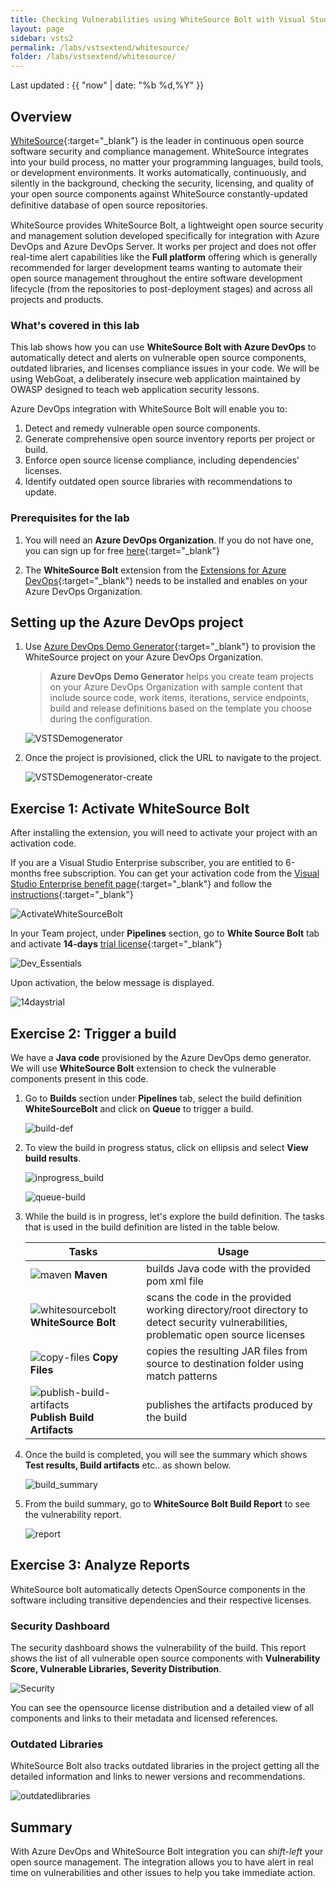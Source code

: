 ```yaml
---
title: Checking Vulnerabilities using WhiteSource Bolt with Visual Studio Team Services
layout: page
sidebar: vsts2
permalink: /labs/vstsextend/whitesource/
folder: /labs/vstsextend/whitesource/
---
```

Last updated : {{ "now" | date: "%b %d,%Y" }}

## Overview

[WhiteSource](https://www.whitesourcesoftware.com/){:target="_blank"} is the leader in continuous open source software security and compliance management. WhiteSource integrates into your build process, no matter your programming languages, build tools, or development environments. It works automatically, continuously, and silently in the background, checking the security, licensing, and quality of your open source components against WhiteSource constantly-updated deﬁnitive database of open source repositories.

WhiteSource provides WhiteSource Bolt, a lightweight open source security and management solution developed specifically for integration with Azure DevOps and Azure DevOps Server. It works per project and does not offer real-time alert capabilities like the **Full platform** offering which is generally recommended for larger development teams wanting to automate their open source management throughout the entire software development lifecycle (from the repositories to post-deployment stages) and across all projects and products.

### What's covered in this lab

This lab shows how you can use **WhiteSource Bolt with Azure DevOps** to automatically detect and alerts on vulnerable open source components, outdated libraries, and licenses compliance issues in your code. We will be using WebGoat, a deliberately insecure web application maintained by OWASP designed to teach web application security lessons.

Azure DevOps integration with WhiteSource Bolt will enable you to:

1. Detect and remedy vulnerable open source components.
1. Generate comprehensive open source inventory reports per project or build.
1. Enforce open source license compliance, including dependencies’ licenses.
1. Identify outdated open source libraries with recommendations to update.

### Prerequisites for the lab

1. You will need an **Azure DevOps Organization**. If you do not have one, you can sign up for free [here](https://www.visualstudio.com/products/visual-studio-team-services-vs){:target="_blank"}


1. The **WhiteSource Bolt** extension from the [Extensions for Azure DevOps](https://marketplace.visualstudio.com/items?itemName=whitesource.ws-bolt){:target="_blank"} needs to be installed and enables on your Azure DevOps Organization.

## Setting up the Azure DevOps project

1. Use [Azure DevOps Demo Generator](https://azuredevopsdemogenerator.azurewebsites.net/?name=WhiteSource-Bolt&templateid=77362){:target="_blank"} to provision the WhiteSource project on your Azure DevOps Organization.

   > **Azure DevOps Demo Generator** helps you create team projects on your Azure DevOps Organization with sample content that include source code, work items, iterations, service endpoints, build and release definitions based on the template you choose during the configuration.

   ![VSTSDemogenerator](images/vstsdemogen1-1.png)

1. Once the project is provisioned, click the URL to navigate to the project.

   ![VSTSDemogenerator-create](images/vstsdemogen2.png)

## Exercise 1: Activate WhiteSource Bolt

After installing the extension, you will need to activate your project with an activation code.

If you are a Visual Studio Enterprise subscriber, you are entitled to 6-months free subscription. You can get your activation code from the [Visual Studio Enterprise benefit page](https://my.visualstudio.com/){:target="_blank"} and follow the [instructions](https://www.whitesourcesoftware.com/vse_whitesource_bolt//#activate){:target="_blank"}

![ActivateWhiteSourceBolt](images/MyVisualStudio.png)


In your Team project, under **Pipelines** section, go to **White Source Bolt** tab and activate **14-days** [trial license](https://www.whitesourcesoftware.com/whitesource_bolt_visualstudio_2017/#activate){:target="_blank"}

![Dev_Essentials](images/white3.png)

Upon activation, the below message is displayed.

![14daystrial](images/14daystrial.png)


## Exercise 2: Trigger a build

We have a **Java code** provisioned by the Azure DevOps demo generator. We will use **WhiteSource Bolt** extension to check the vulnerable components present in this code.

1. Go to **Builds** section under **Pipelines** tab, select the build definition **WhiteSourceBolt** and click on **Queue** to trigger a build.

   ![build-def](images/buildtrigger4.png)

1. To view the build in progress status, click on ellipsis and select **View build results**.

   ![inprogress_build](images/build5.png)


   ![queue-build](images/build6.png)

1. While the build is in progress, let's explore the build definition. The tasks that is used in the build definition are listed in the table below.

    |Tasks|Usage|
    |----|------|
    |![maven](images/maven.png) **Maven**| builds Java code with the provided pom xml file|
    |![whitesourcebolt](images/whitesourcebolt.png) **WhiteSource Bolt**| scans the code in the provided working directory/root directory to detect security vulnerabilities, problematic open source licenses|
    |![copy-files](images/copy-files.png) **Copy Files**| copies the resulting JAR files from source to destination folder using match patterns|
    |![publish-build-artifacts](images/publish-build-artifacts.png) **Publish Build Artifacts**| publishes the artifacts produced by the build|

1. Once the build is completed, you will see the summary which shows **Test results, Build artifacts** etc.. as shown below.

   ![build_summary](images/buildsuccess.png)

1. From the build summary, go to **WhiteSource Bolt Build Report** to see the vulnerability report.

   ![report](images/WhiteSourceBolt13.png)

## Exercise 3: Analyze Reports

WhiteSource bolt automatically detects OpenSource components in the software including transitive dependencies and their respective licenses.

### Security Dashboard

The security dashboard shows the vulnerability of the build.
This report shows the list of all vulnerable open source components with **Vulnerability Score, Vulnerable Libraries, Severity Distribution**.

![Security](images/WhiteSourceBolt30.png)

You can see the opensource license distribution and a detailed view of all components and links to their metadata and licensed references.

### Outdated Libraries

WhiteSource Bolt also tracks outdated libraries in the project getting all the detailed information and links to newer versions and recommendations.

![outdatedlibraries](images/outdatedlibraries.png)

## Summary

With Azure DevOps and WhiteSource Bolt integration you can *shift-left* your open source management. The integration allows you to have alert in real time on vulnerabilities and other issues to help you take immediate action.
